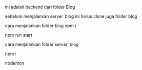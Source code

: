 ini adalah backend dari folder Blog

sebelum menjalankan server_blog ini harus clone juga folder blog 



cara menjalankan folder blog
npm i

npm run start



cara menjalankan folder server_blog

npm i

nodemon

